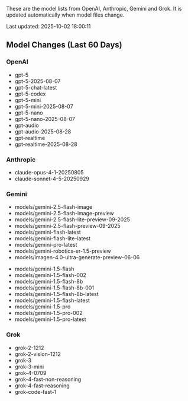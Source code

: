 These are the model lists from OpenAI, Anthropic, Gemini and Grok.
It is updated automatically when model files change.

Last updated: 2025-10-02 18:00:11

## Model Changes (Last 60 Days)

### OpenAI

+ gpt-5
+ gpt-5-2025-08-07
+ gpt-5-chat-latest
+ gpt-5-codex
+ gpt-5-mini
+ gpt-5-mini-2025-08-07
+ gpt-5-nano
+ gpt-5-nano-2025-08-07
+ gpt-audio
+ gpt-audio-2025-08-28
+ gpt-realtime
+ gpt-realtime-2025-08-28

### Anthropic

+ claude-opus-4-1-20250805
+ claude-sonnet-4-5-20250929

### Gemini

+ models/gemini-2.5-flash-image
+ models/gemini-2.5-flash-image-preview
+ models/gemini-2.5-flash-lite-preview-09-2025
+ models/gemini-2.5-flash-preview-09-2025
+ models/gemini-flash-latest
+ models/gemini-flash-lite-latest
+ models/gemini-pro-latest
+ models/gemini-robotics-er-1.5-preview
+ models/imagen-4.0-ultra-generate-preview-06-06
- models/gemini-1.5-flash
- models/gemini-1.5-flash-002
- models/gemini-1.5-flash-8b
- models/gemini-1.5-flash-8b-001
- models/gemini-1.5-flash-8b-latest
- models/gemini-1.5-flash-latest
- models/gemini-1.5-pro
- models/gemini-1.5-pro-002
- models/gemini-1.5-pro-latest

### Grok

+ grok-2-1212
+ grok-2-vision-1212
+ grok-3
+ grok-3-mini
+ grok-4-0709
+ grok-4-fast-non-reasoning
+ grok-4-fast-reasoning
+ grok-code-fast-1

